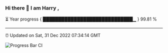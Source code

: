 ### Hi there 👋 I am Harry , 

⏳ Year progress { █████████████████████████████▁ } 99.81 %

---

⏰ Updated on Sat, 31 Dec 2022 07:34:14 GMT

![Progress Bar CI](https://github.com/duykhang68/duykhang68/workflows/Progress%20Bar%20CI/badge.svg)
